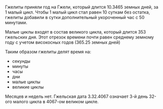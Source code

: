 


Гжелиты приняли год на Гжели, который длится 10.3465 земных дней, за 1 малый цикл. Чтобы 1 малый цикл стал равен 10 суткам без остатка, гжелиты добавили в сутки дополнительный укороченный час с 50 минутами. 

Малые циклы входят в состав великого цикла, который длится 353 гжельских дня. Этот отрезок времени почти равен среднему земному году с учетом високосных годов (365.25 земных дней)

Таким образом гжелиты делят время на:
- секунды
- минуты
- часы
- дни
- малые циклы
- великие циклы

Месяцев и недель нет. Гжельская дата 3.32.4067 означает 3-й день 32-ого малого цикла в 4067-ом великом цикле.



